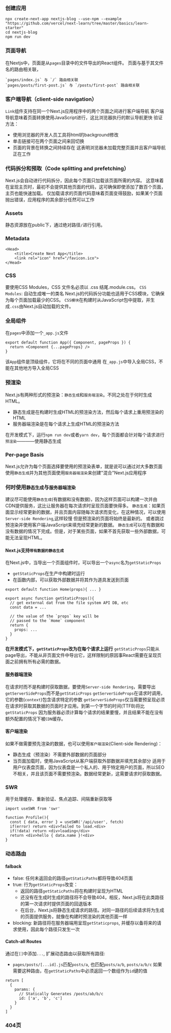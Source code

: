 ### 创建应用
```
npx create-next-app nextjs-blog --use-npm --example "https://github.com/vercel/next-learn/tree/master/basics/learn-starter"
cd nextjs-blog
npm run dev
```
### 页面导航
在Nextjs中，页面是从`pages`目录中的文件导出的React组件。
页面与基于其文件名的路由相关联，
```
`pages/index.js` 与 `/` 路由相关联
`pages/posts/first-post.js` 与 `/posts/first-post` 路由相关联
```
### 客户端导航（client-side navigation）
`Link`组件支持在同一个Next.js应用程序中的两个页面之间进行客户端导航
客户端导航意味着页面转换使用JavaScript进行，这比浏览器执行的默认导航更快
验证方法：
- 使用浏览器的开发人员工具将html的background修改
- 单击链接可在两个页面之间来回切换
- 页面的背景在转换之间持续存在
这表明浏览器未加载完整页面并且客户端导航正在工作

### 代码拆分和预取（Code splitting and prefetching）
Next.js会自动进行代码拆分，因此每个页面只加载该页面所需的内容。
这意味着在呈现主页时，最初不会提供其他页面的代码，这可确保即使添加了数百个页面，主页也能快速加载。
仅加载请求的页面代码意味着页面变得鼓励，如果某个页面抛出错误，应用程序的其余部分任然可以工作

### Assets
静态资源放在public下，通过绝对路径`/`进行引用。

### Metadata
```JS
<Head>
    <title>Create Next App</title>
    <link rel="icon" href="/favicon.ico">
</Head>
```

### CSS
要使用CSS Modules，CSS 文件名必须以 .css 结尾.module.css。
`CSS Modules`: 自动生成唯一的类名
Next.js的代码拆分功能也适用于CSS模块，它确保为每个页面加载最少的CSS。
`CSS模块`在构建时从JavaScript包中提取，并生成`.css`由Next.js自动加载的文件。

### 全局组件
在`pages`中添加一个`_app.js`文件
```JS
export default function App({ Component, pageProps }) {
  return <Component {...pageProps} />
}
```
该`App`组件是顶级组件，它将在不同的页面中通用
在`_app.js`中导入全局CSS，不能在其他地方导入全局CSS

### 预渲染
Next.js有两种形式的预渲染：`静态生成`和`服务端渲染`。不同之处在于何时生成HTML。
- 静态生成是在构建时生成HTML的预渲染方法，然后每个请求上重用预渲染的HTML
- 服务器端渲染是在每个请求上生成HTML的预渲染方法

在开发模式下，运行`npm run dev`或者`yarn dev`，每个页面都会针对每个请求进行`预渲染`————使用静态生成

### Per-page Basis
Next.js允许为每个页面选择要使用的预渲染表单，就是说可以通过对大多数页面使用`静态生成`并为其他页面使用`服务器端渲染`来创建"混合"Next.js应用程序

### 何时使用`静态生成`与`服务器端渲染`
建议尽可能使用`静态生成`(有数据和没有数据)，因为这样页面可以构建一次并由CDN提供服务，这比让服务器在每次请求时呈现页面要快得多。
`静态生成`：如果页面显示经常更新的数据，并且页面内容随每次请求而变化，在这种情况，可以使用`Server-side Rendering`,这样较慢
但是预渲染的页面将始终是最新的。
或者跳过预渲染并使用客户端JavaScript来填充经常更新的数据。
`静态生成`可以在有数据和没有数据的情况下完成。但是，对于某些页面，如果不首先获取一些外部数据，可能无法呈现HTML。

#### Next.js支持`带有数据的静态生成`
在Next.js中，当导出一个页面组件时，可以导出一个`async`名为`getStaticProps`
- `getStaticProps`在生产中构建时运行
- 在函数内部，可以获取外部数据并将其作为道具发送到页面
```JS
export default function Home(props){ ... }

export async function getStaticProps(){
  // get external dat from the file system API DB, etc
  const data = ...

  // the value of the `props` key will be
  // passed to the `Home` component
  return {
    props: ...
  }
}
```
**在开发模式下，`getStaticProps`改为在每个请求上运行**
`getStaticProps`只能从page导出，不能从非页面文件中导出它，这样限制的原因事React需要在呈现页面之前拥有所有必需的数据。

#### 服务器端渲染
在请求时而不是构建时获取数据，要使用`Server-side Rendering`，需要导出`getServerSideProps`而不是`getStaticProps`
`getServerSideProps`在请求时调用，它的参数(`context`)包含请求特定的参数
`getServerSideProps`仅当需要预呈现必须在请求时获取其数据的页面时才应用。到第一个字节的时间(TTFB)将比`getStaticProps`
因为服务器必须计算每个请求的结果要慢，并且结果不能在没有额外配置的情况下被`CDN`缓存。

#### 客户端渲染
如果不做需要预先渲染的数据，也可以使用`客户端渲染`(Client-side Rendering)：
- 静态生成（预渲染）不需要外部数据的页面部分
- 当页面加载时，使用JavaScript从客户端获取外部数据并填充其余部分
适用于用户仪表盘页面，因为仪表盘是一个私人的、用于特定用户的页面，所以SEO不相关，并且该页面不需要预渲染。数据经常更新，这需要请求时获取数据。

### SWR
用于处理缓存、重新验证、焦点追踪、间隔重新获取等
```JS
import useSWR from 'swr'

function Profile(){
  const { data, error } = useSWR('/api/user', fetch)
  if(error) return <div>failed to load.<div>
  if(!data) return <div>loading</div>
  return <div>hello { data.name }!<div>
}
```
### 动态路由

#### falback
- false: 任何未返回会的路径`getStaticPaths`都将导致404页面
- true: 行为`getStaticProps`改变：
  - 返回的路径`getStaticPaths`将在构建时呈现为HTML
  - 还没有在生成时生成的路径将不会导致404，相反，Next.js将在此类路径的第一次请求时提供页面的回退版本
  - 在后台，Next.js将静态生成请求的路径。对同一路径的后续请求将为生成的页面提供服务，就像在构建时预渲染的其他页面一样
- blocking: 新路径将在服务器端用呈现`getStaticprops`, 并缓存以备将来的请求使用，因此每个路径只发生一次

#### Catch-all Routes
通过在`[]`中添加`...`, 扩展动态路由以获取所有路径:
- `pages/posts/[...id].js`匹配`posts/a`, 也匹配`posts/a/b`, `posts/a/b/c`
如果需要这种路由，在`getStaticPaths`中必须返回一个数组作为`id`键的值
```JS
return [
  {
    params: {
      // Statically Generates /posts/ab/b/c
      id: ['a', 'b', 'c']
    }
  }
]
```
### 404页
